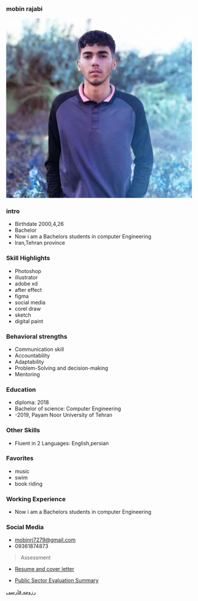 ### mobin rajabi
<img src="pic.png">

### intro


+ Birthdate 2000,4,26
+ Bachelor
+ Now i am a Bachelors students in computer Engineering
+ Iran,Tehran province 

### Skill Highlights



+ Photoshop
+ illustrator 
+ adobe xd
+ after effect
+ figma 
+ social media
+ corel draw
+ sketch
+ digital paint

### Behavioral strengths

+ Communication skill
+ Accountability
+ Adaptability
+ Problem-Solving and decision-making
+ Mentoring 

### Education


+ diploma: 2018
+ Bachelor of science: Computer Engineering 
+  -2019, Payam Noor University of Tehran

### Other Skills


+ Fluent in 2 Languages: English,persian

### Favorites


+ music 
+ swim
+ book riding 

### Working Experience


+ Now i am a Bachelors students in computer Engineering 


### Social Media


+ mobinrj7279@gmail.com 
+ 09361874873

>Assessment

+ [Resume and cover letter](https://github.com/mobinrajabi/PNU_3991_AR/blob/main/XX_CV_CheckList_AR_3991.pdf)

+ [Public Sector Evaluation Summary](https://github.com/mobinrajabi/PNU_3991_AR/blob/main/XX_GeneralSection_CheckList_AR_3991.pdf)



[رزومه فارسی](/resume-fa)


